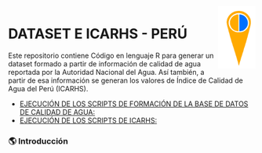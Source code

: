 <img alt="icarhs" src="Scripts/logo.png" align="right" width = 15%/>

# DATASET E ICARHS - PERÚ

Este repositorio contiene Código en lenguaje R para generar un dataset formado a partir de información de calidad de agua reportada por la Autoridad Nacional del Agua. Así también, a partir de esa información se generan los valores de Índice de Calidad de Agua del Perú (ICARHS).

* [EJECUCIÓN DE LOS SCRIPTS DE FORMACIÓN DE LA BASE DE DATOS DE CALIDAD DE AGUA:](https://github.com/Bryan1qr/AGUA/blob/main/EJECUCION_DATASET.R)
* [EJECUCIÓN DE LOS SCRIPTS DE ICARHS:](https://github.com/Bryan1qr/AGUA/blob/main/EJECUCION_ICARHS.R)

### :earth_americas: **Introducción** 
